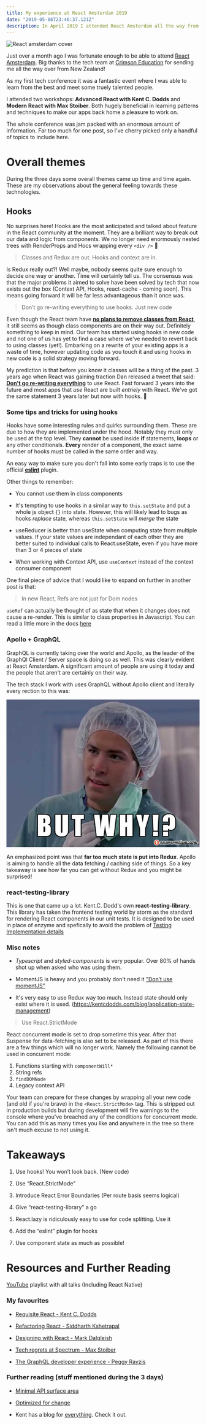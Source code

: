 ```yaml
---
title: My experience at React Amsterdam 2019
date: "2019-05-06T23:46:37.121Z"
description: In April 2019 I attended React Amsterdam all the way from New Zealand. It was three days of non-stop React with a huge focus on the newly released React Hooks!
---
```


![React amsterdam cover](https://scontent.fakl2-1.fna.fbcdn.net/v/t1.0-9/57210703_864886970528065_7262220962261630976_o.jpg?_nc_cat=109&_nc_ht=scontent.fakl2-1.fna&oh=94925d66f9a923392b7a1995cb062e65&oe=5D60B89A)

Just over a month ago I was fortunate enough to be able to attend [React Amsterdam](https://react.amsterdam/). Big thanks
to the tech team at [Crimson Education](https://crimsoneducation.org) for sending me all the way over from New Zealand!

As my first tech conference it was a fantastic event where I was able to learn from the best and meet some truely talented people.

I attended two workshops: **Advanced React with Kent C. Dodds** and **Modern React with Max Stoiber**. Both hugely beneficial in
learning patterns and techniques to make our apps back home a pleasure to work on.

The whole conference was jam packed with an enormous amount of information. Far too much for one post, so I've cherry picked only a handful of topics
to include here.

# Overall themes
During the three days some overall themes came up time and time again. These are my observations about the general feeling towards these technologies.

## Hooks

No surprises here! Hooks are the most anticipated and talked about feature in the React community at the moment. They are a brilliant
way to break out our data and logic from components. We no longer need enormously nested trees with RenderProps and Hocs wrapping every `<div />`  🎉

> Classes and Redux are out.
> Hooks and context are in.

Is Redux really out?! Well maybe, nobody seems quite sure enough to decide one way or another. Time will certainly tell us. The consensus was
that the major problems it aimed to solve have been solved by tech that now exists out the box (Context API, Hooks, react-cache - coming soon). This means going forward it will be far less advantageous than it once was.

> Don’t go re-writing everything to use hooks. Just new code

Even though the React team have [**no plans to remove classes from React**](https://reactjs.org/docs/hooks-faq.html#do-i-need-to-rewrite-all-my-class-components), it still seems as though
class components are on their way out. Definitely something to keep in mind. Our team has started using hooks in new code and not one of us has yet to find a case where we've needed to revert back to using classes (yet!).
Embarking on a rewrite of your existing apps is a waste of time, however updating code as you touch it and using hooks in new code is a solid strategy moving forward.

My prediction is that before you know it classes will be a thing of the past. 3 years ago when React was gaining traction Dan released a tweet that said: [**Don't go re-writing everything**](https://twitter.com/dan_abramov/status/808770915584638976?s=20) to use React. Fast forward 3 years into the future and most apps that *use* React are built *entriely* with React. We've got the same statement 3 years later but now with hooks. 🤔

### Some tips and tricks for using hooks

Hooks have some interesting rules and quirks surrounding them. These are due to how they are implemented under the hood.
Notably they must only be used at the top level. They **cannot** be used inside **if** statements, **loops** or any other conditionals.
**Every** render of a component, the exact same number of hooks must be called in the same order and way.

An easy way to make sure you don't fall into some early traps is to use the official [**eslint**](https://www.npmjs.com/package/eslint-plugin-react-hooks) plugin.

Other things to remember:

* You cannot use them in class components

* It's tempting to use hooks in a similar way to `this.setState` and put a whole js object `{}` into state. However, this will likely lead to bugs as hooks *replace* state, whereas `this.setState` will *merge* the state

* useReducer is better than useState when computing state from multiple values. If your state values are independant of each other they are better suited to individual calls to React.useState, even if you have more than 3 or 4 pieces of state

* When working with Context API, use `useContext` instead of the context consumer component

One final piece of advice that I would like to expand on further in another post is that:

> In new React, Refs are not just for Dom nodes

`useRef` can actually be thought of as state that when it changes does not cause a re-render. This is similar to class properties in Javascript.
You can read a little more in the docs [here](https://reactjs.org/docs/hooks-faq.html#is-there-something-like-instance-variables)


### Apollo + GraphQL
GraphQL is currently taking over the world and Apollo, as the leader of the GraphQl Client / Server space is doing so as well. This was clearly evident at React Amsterdam. A significant amount of people are using it today and the people that aren't are
certainly on their way.

The tech stack I work with uses GraphQL without Apollo client and literally every rection to this was:

![But why?](./but_why.jpeg)

An emphasized point was that **far too much state is put into Redux**. Apollo is aiming to handle all the data fetching / caching side of things. So a key takeaway is see how far you can get without Redux and you might be surprised!

### react-testing-library
This is one that came up a lot. Kent.C. Dodd's own **react-testing-library**. This library has taken the
frontend testing world by storm as the standard for rendering React components in our unit tests. It is
designed to be used in place of enzyme and spefically to avoid the problem of [Testing Implementation details](https://kentcdodds.com/blog/testing-implementation-details)


### Misc notes

* *Typescript* and *styled-components* is very popular. Over 80% of hands shot up when asked who was using them.

* MomentJS is heavy and you probably don't need it ["Don’t use momentJS”](https://github.com/you-dont-need/You-Dont-Need-Momentjs)

* It's very easy to use Redux way too much. Instead state should only exist where it is used. (https://kentcdodds.com/blog/application-state-management)

> Use React.StrictMode

React concurrent mode is set to drop sometime this year. After that Suspense for data-fetching is also set to be released. As part of
this there are a few things which will no longer work.
Namely the following cannot be used in concurrent mode:

1. Functions starting with `componentWill*`
2. String refs
3. `findDOMNode`
4. Legacy context API

Your team can prepare for these changes by wrapping all your new code (and old if you're brave) in the `<React.StrictMode>` tag. This is stripped out in production builds
but during development will fire warnings to the console where you've breached any of the conditions for concurrent mode. You can add this as many times you like and anywhere
in the tree so there isn't much excuse to not using it.

# Takeaways

1. Use hooks! You won’t look back. (New code)

2. Use “React.StrictMode”

3. Introduce React Error Boundaries (Per route basis seems logical)

4. Give “react-testing-library” a go

5. React.lazy is ridiculously easy to use for code splitting. Use it

6. Add the “eslint” plugin for hooks

7. Use component state as much as possible!

# Resources and Further Reading

[YouTube](https://www.youtube.com/playlist?list=PLNBNS7NRGKMHLTeH4qfD3F320GXfj97kc) playlist with all talks (Including React Native)

### My favourites

* [Requisite React - Kent C. Dodds](https://www.youtube.com/watch?v=tO8qHlr6Wqg&list=PLNBNS7NRGKMHLTeH4qfD3F320GXfj97kc&index=2&t=0s)

* [Refactoring React - Siddharth Kshetrapal](https://www.youtube.com/watch?v=2Dw8gA60d_k&list=PLNBNS7NRGKMHLTeH4qfD3F320GXfj97kc&index=4&t=0s)

* [Designing with React - Mark Dalgleish](https://www.youtube.com/watch?v=orPcyJMJh7Y&list=PLNBNS7NRGKMHLTeH4qfD3F320GXfj97kc&index=6&t=0s)

* [Tech regrets at Spectrum - Max Stoiber](https://www.youtube.com/watch?v=UC-bUkbuvZs&list=PLNBNS7NRGKMHLTeH4qfD3F320GXfj97kc&index=10&t=0s)

* [The GraphQL developer experience - Peggy Rayzis](https://www.youtube.com/watch?v=qBla-jgNKZc&list=PLNBNS7NRGKMHLTeH4qfD3F320GXfj97kc&index=21&t=0s)

### Further reading (stuff mentioned during the 3 days)

* [Minimal API surface area](https://www.youtube.com/watch?v=4anAwXYqLG8)

* [Optimized for change](https://overreacted.io/optimized-for-change/)

* Kent has a blog for [everything](https://kentcdodds.com/blog/how-i-am-so-productive). Check it out.

